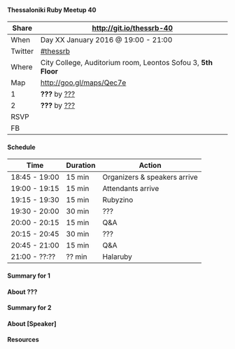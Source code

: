 #### Thessaloniki Ruby Meetup 40

Share   | http://git.io/thessrb-40
------- | ------------------------
When    | Day XX January 2016 @ 19:00 - 21:00
Twitter | [#thessrb](http://bit.ly/1VCOXGU)
Where   | City College, Auditorium room, Leontos Sofou 3, **5th Floor**
Map     | http://goo.gl/maps/Qec7e
1       | **???** by [???](https://github.com/???)
2       | **???** by [???](https://github.com/???)
RSVP    |
FB      |

#### Schedule

Time          | Duration | Action
------------- | -------- | -----------------------------
18:45 - 19:00 | 15 min   | Organizers & speakers arrive
19:00 - 19:15 | 15 min   | Attendants arrive
19:15 - 19:30 | 15 min   | Rubyzino
19:30 - 20:00 | 30 min   | ???
20:00 - 20:15 | 15 min   | Q&A
20:15 - 20:45 | 30 min   | ???
20:45 - 21:00 | 15 min   | Q&A
21:00 - ??:?? | ?? min   | Halaruby

#### Summary for 1

#### About ???

#### Summary for 2

#### About [Speaker]

#### Resources

